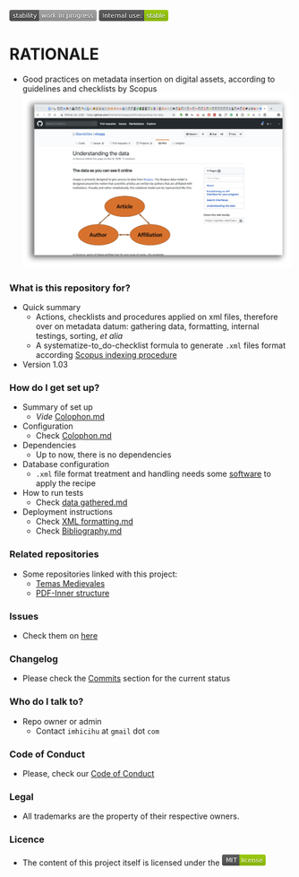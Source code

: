 ![stability-wip](images/477405737-stability_work_in_progress.png)
![internaluse-green](images/3847436881-internal_use_stable.png)

# RATIONALE #

* Good practices on metadata insertion on digital assets, according to guidelines and checklists by Scopus
![scopus.jpeg](images/1207730341-scopus.jpeg)

### What is this repository for? ###

* Quick summary
    - Actions, checklists and procedures applied on xml files, therefore over on metadata datum: gathering data, formatting, internal testings, sorting, _et alia_
	- A systematize-to_do-checklist formula to generate `.xml` files format according [Scopus indexing procedure](https://www.ubijournal.com/scopus-indexed-journals/)
* Version 1.03

### How do I get set up? ###

* Summary of set up
    - _Vide_ [Colophon.md](Colophon.md)
* Configuration
    - Check [Colophon.md](Colophon.md)
* Dependencies
    - Up to now, there is no dependencies
* Database configuration
    - `.xml` file format treatment and handling needs some [software](Colophon.md) to apply the recipe
* How to run tests
    - Check [data gathered.md](Data_gathered.md)
* Deployment instructions
    - Check [XML formatting.md](XML_formatting.md)
    - Check [Bibliography.md](Bibliography.md)

### Related repositories ###

* Some repositories linked with this project:
     - [Temas Medievales](https://bitbucket.org/imhicihu/temas-medievales-project/src/)
     - [PDF-Inner structure](https://bitbucket.org/imhicihu/pdf-inner-structure/src/master/)

### Issues ###

* Check them on [here](https://bitbucket.org/imhicihu/scopus-metadata/issues)

### Changelog ###

* Please check the [Commits](https://bitbucket.org/imhicihu/scopus-metadata/commits/) section for the current status

### Who do I talk to? ###

* Repo owner or admin
    - Contact `imhicihu` at `gmail` dot `com`

### Code of Conduct

* Please, check our [Code of Conduct](code_of_conduct.md)

### Legal ###

* All trademarks are the property of their respective owners.

### Licence ###

* The content of this project itself is licensed under the ![MIT Licence](images/2049852260-MIT-license-green.png)   